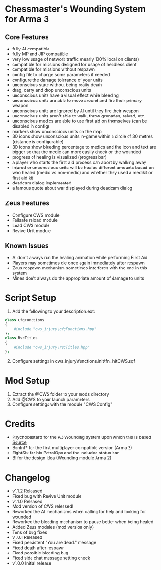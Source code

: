 Chessmaster's Wounding System for Arma 3
========================================

Core Features
--------
-	fully AI compatible
-	fully MP and JIP compatible
-	very low usage of network traffic (nearly 100% local on clients)
-	compatible for missions designed for usage of headless client
-	compatible for missions without respawn
-	config file to change some parameters if needed
-	configure the damage tolerance of your units
-	unconscious state without being really death
-	drag, carry and drop unconscious units
-	unconscious units have a visual effect while bleeding
-	unconscious units are able to move around and fire their primary weapon
-	unconscious units are ignored by AI until they fire their weapon
-	unconscious units aren't able to walk, throw grenades, reload, etc.
-	unconscious medics are able to use first aid on themselves (can be disabled in config)
-	markers show unconscious units on the map
-	3D icons show unconscious units in-game within a circle of 30 metres (distance is configurable)
-	3D icons show bleeding percentage to medics and the icon and text are bigger so that the medic can more easily check on the wounded
-	progress of healing is visualized (progress bar)
-	a player who starts the first aid process can abort by walking away
-	injured or unconscious units will be healed different amounts based on who healed (medic vs non-medic) and whether they used a medikit or first aid kit
-	deadcam dialog implemented
-	a famous quote about war displayed during deadcam dialog

Zeus Features
-------------
-	Configure CWS module
-	Failsafe reload module
-	Load CWS module
-	Revive Unit module

Known Issues
------------
-	AI don't always run the healing animation while performing First Aid
-	Players may sometimes die once again immediately after respawn
-	Zeus respawn mechanism sometimes interferes with the one in this system
-	Mines don't always do the appropriate amount of damage to units

Script Setup
============

1. Add the following to your description.ext:
```php
class CfgFunctions
{
	#include "cws_injury\cfgFunctions.hpp"
};
class RscTitles
{
	#include "cws_injury\rscTitles.hpp"
};
```
2. Configure settings in cws_injury\functions\init\fn_initCWS.sqf

Mod Setup
=========

1. Extract the @CWS folder to your mods directory
2. Add @CWS to your launch parameters
3. Configure settings with the module "CWS Config"

Credits
=======
-	Psychobastard for the A3 Wounding system upon which this is based [Source](http://forums.bistudio.com/showthread.php?170975-A3-Wounding-System)
-	BonInf* for the first multiplayer compatible version (Arma 2)
-	EightSix for his PatrolOps and the included status bar
-	BI for the design idea (Wounding module Arma 2)

Changelog
=========

-	v1.1.2 Released
  - Fixed bug with Revive Unit module
-	v1.1.0 Released
  - Mod version of CWS released!
  - Reworked the AI mechanisms when calling for help and looking for wounded
  - Reworked the bleeding mechanism to pause better when being healed
  - Added Zeus modules (mod version only)
  - Tons of bug fixes
-	v1.0.1 Released
  - Fixed persistent "You are dead." message
  - Fixed death after respawn
  - Fixed possible bleeding bug
  - Fixed side chat message setting check
-	v1.0.0 Initial release